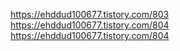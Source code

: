 https://ehddud100677.tistory.com/803
https://ehddud100677.tistory.com/804
https://ehddud100677.tistory.com/804
